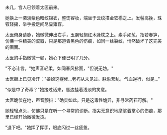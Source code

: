 未几，宫人已领着太医前来。

她换上一袭淡紫色暗纹锦衣，整饬容妆，端坐于云纹描金软榻之上。发髻高挽，珠钗轻摇，举手投足间尽显雍容。

太医俯身请脉，她微微伸出右手，玉腕轻搁红木脉枕之上。素手如葱，指若春笋，仿佛一件精美的瓷器，只是那道青黑色的伤痕，如同一丝裂纹，悄然破坏了这完美的画面。

太医的手指微微一颤，她心下便已明了几分。

"不必讳言。"她声音轻柔，如同春风拂面，"但说无妨。"

太医额上已见冷汗："娘娘这症候...老朽从未见过。脉象紊乱，气血逆行，似是..."

"似是中了奇毒？"她接过话来，唇边挂着浅淡的笑意。

太医跪伏在地，声音颤抖："确实如此。只是这毒性诡异，非寻常药石可解。"

她轻轻点头，仿佛只是在听一个寻常的诊断。指尖无意识地摩挲着掌心的伤痕，那里已经开始微微发烫。

"退下吧。"她挥了挥手，眼底闪过一丝疲惫。